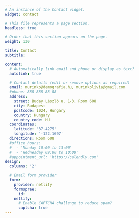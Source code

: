 ```yaml
---
# An instance of the Contact widget.
widget: contact

# This file represents a page section.
headless: true

# Order that this section appears on the page.
weight: 130

title: Contact
subtitle:

content:
  # Automatically link email and phone or display as text?
  autolink: true

  # Contact details (edit or remove options as required)
  email: murinko@demografia.hu, murinkolivia@gmail.com
  #phone: 888 888 88 88
  address:
    street: Buday László u. 1-3, Room 608
    city: Budapest
    postcode: 1024, Hungary
    country: Hungary
    country_code: HU
  coordinates:
    latitude: '37.4275'
    longitude: '-122.1697'
  directions: Room 608
  #office_hours:
  #  - 'Monday 10:00 to 13:00'
  #  - 'Wednesday 09:00 to 10:00'
  #appointment_url: 'https://calendly.com'
design:
  columns: '2'

  # Email form provider
  form:
    provider: netlify
    formspree:
      id:
    netlify:
      # Enable CAPTCHA challenge to reduce spam?
      captcha: true
---
```

